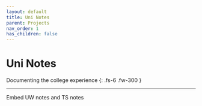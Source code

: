 ```yaml
---
layout: default
title: Uni Notes
parent: Projects
nav_order: 1
has_children: false
---
```


# Uni Notes

Documenting the college experience 
{: .fs-6 .fw-300 }

---

Embed UW notes and TS notes
